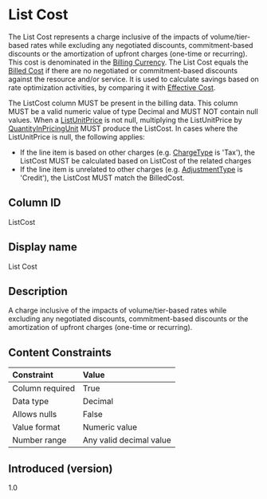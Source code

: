 # List Cost

The List Cost represents a charge inclusive of the impacts of volume/tier-based rates while excluding any negotiated discounts, commitment-based discounts or the amortization of upfront charges (one-time or recurring). This cost is denominated in the [Billing Currency](#billingcurrency). The List Cost equals the [Billed Cost](#billedcost) if there are no negotiated or commitment-based discounts against the resource and/or service. It is used to calculate savings based on rate optimization activities, by comparing it with [Effective Cost](#effectivecost).

The ListCost column MUST be present in the billing data. This column MUST be a valid numeric value of type Decimal and MUST NOT contain null values. When a [ListUnitPrice](#listunitprice) is not null, multiplying the ListUnitPrice by [QuantityInPricingUnit](#quantityinpricingunit ) MUST produce the ListCost. In cases where the ListUnitPrice is null, the following applies:

* If the line item is based on other charges (e.g. [ChargeType](#chargetype) is 'Tax'), the ListCost MUST be calculated based on ListCost of the related charges
* If the line item is unrelated to other charges (e.g. [AdjustmentType](#adjustmenttype) is 'Credit'), the ListCost MUST match the BilledCost.

## Column ID

ListCost

## Display name

List Cost

## Description

A charge inclusive of the impacts of volume/tier-based rates while excluding any negotiated discounts, commitment-based discounts or the amortization of upfront charges (one-time or recurring).

## Content Constraints

| Constraint      | Value                   |
|:----------------|:------------------------|
| Column required | True                    |
| Data type       | Decimal                 |
| Allows nulls    | False                   |
| Value format    | Numeric value           |
| Number range    | Any valid decimal value |

## Introduced (version)

1.0
